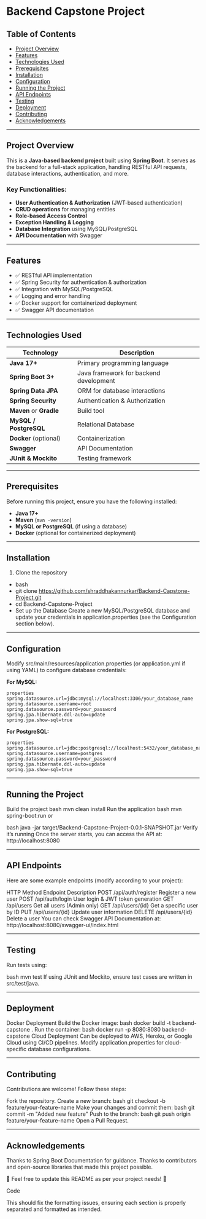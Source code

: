 # Backend Capstone Project

## Table of Contents

- [Project Overview](#project-overview)
- [Features](#features)
- [Technologies Used](#technologies-used)
- [Prerequisites](#prerequisites)
- [Installation](#installation)
- [Configuration](#configuration)
- [Running the Project](#running-the-project)
- [API Endpoints](#api-endpoints)
- [Testing](#testing)
- [Deployment](#deployment)
- [Contributing](#contributing)
- [Acknowledgements](#acknowledgements)

---

## Project Overview

This is a **Java-based backend project** built using **Spring Boot**. It serves as the backend for a full-stack application, handling RESTful API requests, database interactions, authentication, and more.

### Key Functionalities:
- **User Authentication & Authorization** (JWT-based authentication)
- **CRUD operations** for managing entities
- **Role-based Access Control**
- **Exception Handling & Logging**
- **Database Integration** using MySQL/PostgreSQL
- **API Documentation** with Swagger

---

## Features

- ✅ RESTful API implementation  
- ✅ Spring Security for authentication & authorization  
- ✅ Integration with MySQL/PostgreSQL  
- ✅ Logging and error handling  
- ✅ Docker support for containerized deployment  
- ✅ Swagger API documentation  

---

## Technologies Used

| Technology          | Description                         |
|---------------------|-------------------------------------|
| **Java 17+**        | Primary programming language        |
| **Spring Boot 3+**  | Java framework for backend development |
| **Spring Data JPA** | ORM for database interactions       |
| **Spring Security** | Authentication & Authorization      |
| **Maven** or **Gradle** | Build tool                     |
| **MySQL / PostgreSQL** | Relational Database              |
| **Docker** (optional) | Containerization                 |
| **Swagger**         | API Documentation                   |
| **JUnit & Mockito** | Testing framework                   |

---

## Prerequisites

Before running this project, ensure you have the following installed:

- **Java 17+**
- **Maven** (`mvn -version`)
- **MySQL or PostgreSQL** (if using a database)
- **Docker** (optional for containerized deployment)

---

## Installation

1. Clone the repository

- bash
- git clone https://github.com/shraddhakannurkar/Backend-Capstone-Project.git
- cd Backend-Capstone-Project
- Set up the Database Create a new MySQL/PostgreSQL database and update your credentials in application.properties (see the Configuration section below).

---

## Configuration
Modify src/main/resources/application.properties (or application.yml if using YAML) to configure database credentials:

**For MySQL:**
```
properties
spring.datasource.url=jdbc:mysql://localhost:3306/your_database_name
spring.datasource.username=root
spring.datasource.password=your_password
spring.jpa.hibernate.ddl-auto=update
spring.jpa.show-sql=true

```
**For PostgreSQL:**
```
properties
spring.datasource.url=jdbc:postgresql://localhost:5432/your_database_name
spring.datasource.username=postgres
spring.datasource.password=your_password
spring.jpa.hibernate.ddl-auto=update
spring.jpa.show-sql=true
```
---

## Running the Project

Build the project
bash
mvn clean install
Run the application
bash
mvn spring-boot:run
or

bash
java -jar target/Backend-Capstone-Project-0.0.1-SNAPSHOT.jar
Verify it’s running Once the server starts, you can access the API at: http://localhost:8080

---

## API Endpoints
Here are some example endpoints (modify according to your project):

HTTP Method	Endpoint	Description
POST	/api/auth/register	Register a new user
POST	/api/auth/login	User login & JWT token generation
GET	/api/users	Get all users (Admin only)
GET	/api/users/{id}	Get a specific user by ID
PUT	/api/users/{id}	Update user information
DELETE	/api/users/{id}	Delete a user
You can check Swagger API Documentation at: http://localhost:8080/swagger-ui/index.html

---

## Testing
Run tests using:

bash
mvn test
If using JUnit and Mockito, ensure test cases are written in src/test/java.

---

## Deployment
Docker Deployment
Build the Docker image:
bash
docker build -t backend-capstone .
Run the container:
bash
docker run -p 8080:8080 backend-capstone
Cloud Deployment
Can be deployed to AWS, Heroku, or Google Cloud using CI/CD pipelines. Modify application.properties for cloud-specific database configurations.

---

## Contributing
Contributions are welcome! Follow these steps:

Fork the repository.
Create a new branch:
bash
git checkout -b feature/your-feature-name
Make your changes and commit them:
bash
git commit -m "Added new feature"
Push to the branch:
bash
git push origin feature/your-feature-name
Open a Pull Request.

---

## Acknowledgements
Thanks to Spring Boot Documentation for guidance. Thanks to contributors and open-source libraries that made this project possible.

📌 Feel free to update this README as per your project needs! 🚀

Code

This should fix the formatting issues, ensuring each section is properly separated and formatted as intended.
